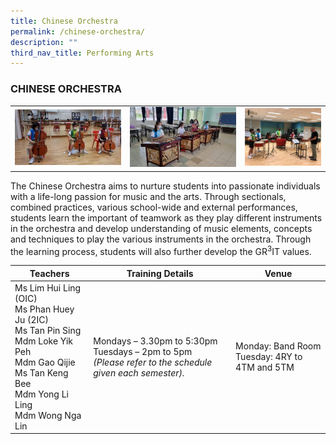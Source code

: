 ```yaml
---
title: Chinese Orchestra
permalink: /chinese-orchestra/
description: ""
third_nav_title: Performing Arts
---
```

### CHINESE ORCHESTRA

<table>
	<tr>
		<td><img src="/images/ChineseOrchestra-1.jpg"/></td>
		<td><img src="/images/ChineseOrchestra-2.jpg"/></td>
		<td width="27%"><img src="/images/ChineseOrchestra-3.jpeg"/></td>
	</tr>
</table>

The Chinese Orchestra aims to nurture students into passionate individuals with a life-long passion for music and the arts. Through sectionals, combined practices, various school-wide and external performances, students learn the important of teamwork as they play different instruments in the orchestra and develop understanding of music elements, concepts and techniques to play the various instruments in the orchestra. Through the learning process, students will also further develop the GR<sup>3</sup>IT values.

| Teachers | Training Details | Venue |
| --- | --- | --- |
| Ms Lim Hui Ling (OIC)<br>Ms Phan Huey Ju (2IC)<br>Ms Tan Pin Sing<br>Mdm Loke Yik Peh<br>Mdm Gao Qijie<br>Ms Tan Keng Bee<br>Mdm Yong Li Ling<br>Mdm Wong Nga Lin | Mondays – 3.30pm to 5:30pm<br>Tuesdays – 2pm to 5pm<br>*(Please refer to the schedule given each semester).* | Monday: Band Room <br>Tuesday: 4RY to 4TM and 5TM |